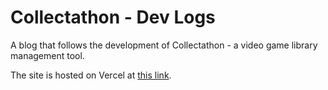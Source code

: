 # Collectathon - Dev Logs
A blog that follows the development of Collectathon - a video game library management tool.

The site is hosted on Vercel at [this link](https://collectathon-dev-logs.vercel.app/).
